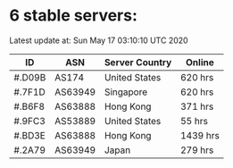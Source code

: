 # 6 stable servers:

Latest update at: Sun May 17 03:10:10 UTC 2020

| ID | ASN | Server Country | Online |
| -- | --- | -------------- | ------ |
| #.D09B | AS174 | United States | 620 hrs |
| #.7F1D | AS63949 | Singapore | 620 hrs |
| #.B6F8 | AS63888 | Hong Kong | 371 hrs |
| #.9FC3 | AS53889 | United States | 55 hrs |
| #.BD3E | AS63888 | Hong Kong | 1439 hrs |
| #.2A79 | AS63949 | Japan | 279 hrs |

